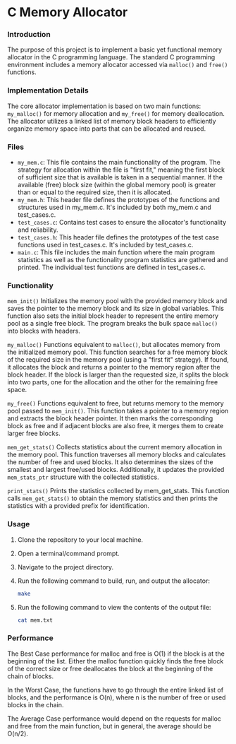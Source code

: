 # C Memory Allocator
### Introduction

The purpose of this project is to implement a basic yet functional memory allocator in the C programming language. The standard C programming environment includes a memory allocator accessed via `malloc()` and `free()` functions.

### Implementation Details

The core allocator implementation is based on two main functions: `my_malloc()` for memory allocation and `my_free()` for memory deallocation. The allocator utilizes a linked list of memory block headers to efficiently organize memory space into parts that can be allocated and reused.

### Files

- `my_mem.c`: This file contains the main functionality of the program. The strategy for allocation within the file is "first fit," meaning    the first block of sufficient size that is available is taken in a sequential manner. If the available (free) block size (within the 
   global memory pool) is greater than or equal to the required size, then it is allocated.
- `my_mem.h`: This header file defines the prototypes of the functions and structures used in my_mem.c. It's included by both my_mem.c and 
   test_cases.c.
- `test_cases.c`: Contains test cases to ensure the allocator's functionality and reliability.
- `test_cases.h`: This header file defines the prototypes of the test case functions used in test_cases.c. It's included by test_cases.c.
- `main.c`: This file includes the main function where the main program statistics as well as the functionality program statistics are 
   gathered and printed. The individual test functions are defined in test_cases.c. 

### Functionality
`mem_init()` Initializes the memory pool with the provided memory block and saves the pointer to the memory block and its size in global variables. This function also sets the initial block header to represent the entire memory pool as a single free block. The program breaks the bulk space `malloc()` into blocks with headers.

`my_malloc()` Functions equivalent to `malloc()`, but allocates memory from the initialized memory pool. This function searches for a free memory block of the required size in the memory pool (using a "first fit" strategy). If found, it allocates the block and returns a pointer to the memory region after the block header. If the block is larger than the requested size, it splits the block into two parts, one for the allocation and the other for the remaining free space.

`my_free()` Functions equivalent to free, but returns memory to the memory pool passed to `mem_init()`. This function takes a pointer to a memory region and extracts the block header pointer. It then marks the corresponding block as free and if adjacent blocks are also free, it merges them to create larger free blocks.

`mem_get_stats()` Collects statistics about the current memory allocation in the memory pool. This function traverses all memory blocks and calculates the number of free and used blocks. It also determines the sizes of the smallest and largest free/used blocks. Additionally, it updates the provided `mem_stats_ptr` structure with the collected statistics.

`print_stats()` Prints the statistics collected by mem_get_stats. This function calls `mem_get_stats()` to obtain the memory statistics and then prints the statistics with a provided prefix for identification.

### Usage

1. Clone the repository to your local machine.
2. Open a terminal/command prompt.
3. Navigate to the project directory.
4. Run the following command to build, run, and output the allocator:

   ```sh
   make 
5. Run the following command to view the contents of the output file:
   
   ``` sh
   cat mem.txt

### Performance
The Best Case performance for malloc and free is O(1) if the block is at the beginning of the list. Either the malloc function quickly finds the free block of the correct size or free deallocates the block at the beginning of the chain of blocks.

In the Worst Case, the functions have to go through the entire linked list of blocks, and the performance is O(n), where n is the number of free or used blocks in the chain.

The Average Case performance would depend on the requests for malloc and free from the main function, but in general, the average should be O(n/2).
